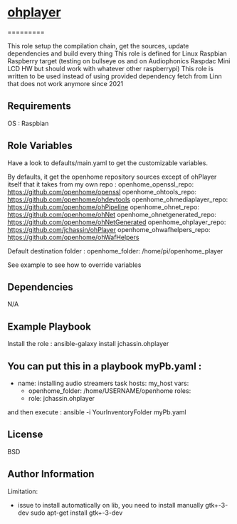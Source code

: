 # [ohplayer](#ohplayer)
=========

This role setup the compilation chain, get the sources, update dependencies and build every thing
This role is defined for Linux Raspbian Raspberry target (testing on bullseye os and on Audiophonics Raspdac Mini LCD HW but should work with whatever other raspberrypi)
This role is written to be used instead of using provided dependency fetch from Linn that does not work anymore since 2021

Requirements
------------
OS : Raspbian

Role Variables
--------------

Have a look to defaults/main.yaml to get the customizable variables. 

By defaults, it get the openhome repository sources except of ohPlayer itself that it takes from my own repo :
openhome_openssl_repo: https://github.com/openhome/openssl
openhome_ohtools_repo: https://github.com/openhome/ohdevtools
openhome_ohmediaplayer_repo: https://github.com/openhome/ohPipeline
openhome_ohnet_repo: https://github.com/openhome/ohNet
openhome_ohnetgenerated_repo: https://github.com/openhome/ohNetGenerated
openhome_ohplayer_repo: https://github.com/jchassin/ohPlayer
openhome_ohwafhelpers_repo: https://github.com/openhome/ohWafHelpers

Default destination folder : 
openhome_folder: /home/pi/openhome_player

See example to see how to override variables

Dependencies
------------
N/A

Example Playbook
----------------

Install the role : 
ansible-galaxy install  jchassin.ohplayer


You can put this in a playbook myPb.yaml : 
---
- name: installing audio streamers task
  hosts: my_host
  vars:
    - openhome_folder: /home/USERNAME/openhome
  roles:
    - role: jchassin.ohplayer

and then execute : 
ansible -i YourInventoryFolder myPb.yaml

License
-------

BSD

Author Information
------------------

Limitation:

- issue to install automatically on lib, you need to install manually gtk+-3-dev
	sudo apt-get install gtk+-3-dev

